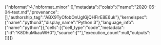 {"nbformat":4,"nbformat_minor":0,"metadata":{"colab":{"name":"2020-06-04-test.md","provenance":[],"authorship_tag":"ABX9TyOfobOnUgIGjQHFlrE8E6uk"},"kernelspec":{"name":"python3","display_name":"Python 3"},"language_info":{"name":"python"}},"cells":[{"cell_type":"code","metadata":{"id":"K8DhuMkauWH0"},"source":[""],"execution_count":null,"outputs":[]}]}